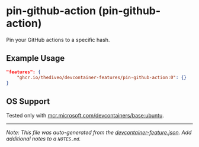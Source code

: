 
# pin-github-action (pin-github-action)

Pin your GitHub actions to a specific hash.

## Example Usage

```json
"features": {
    "ghcr.io/thediveo/devcontainer-features/pin-github-action:0": {}
}
```



## OS Support

Tested only with
[mcr.microsoft.com/devcontainers/base:ubuntu](https://mcr.microsoft.com/en-us/artifact/mar/devcontainers/base/about#about:_ubuntu).


---

_Note: This file was auto-generated from the [devcontainer-feature.json](devcontainer-feature.json).  Add additional notes to a `NOTES.md`._

